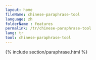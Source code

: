 ```yaml
---
layout: home
fileName: chinese-paraphrase-tool
language: zh
folderName : features
permalink: /tr/chinese-paraphrase-tool
lang: tr
tool: chinese-paraphrase-tool
---
```

{% include section/paraphrase.html %}